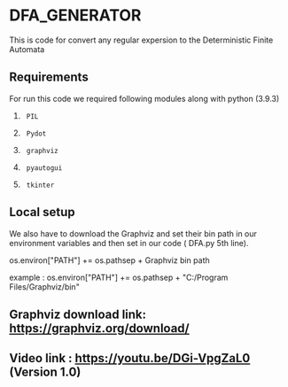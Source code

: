 # DFA_GENERATOR

This is code for convert any regular expersion to the Deterministic Finite Automata

## Requirements

For run this code we required following modules along with python (3.9.3)

1.  	PIL
2.  	Pydot
3.  	graphviz
4.  	pyautogui
5.  	tkinter

## Local setup

We also have to download the Graphviz and set their bin path in our environment variables and then set in our code ( DFA.py 5th line). 

os.environ["PATH"] += os.pathsep + Graphviz bin path 

example : os.environ["PATH"] += os.pathsep + "C:/Program Files/Graphviz/bin"

## Graphviz download link: https://graphviz.org/download/

## Video link : https://youtu.be/DGi-VpgZaL0 (Version 1.0)

